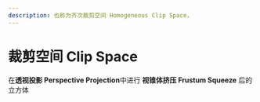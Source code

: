 ```yaml
---
description: 也称为齐次裁剪空间 Homogeneous Clip Space，
---
```


# 裁剪空间 Clip Space

在**透视投影 Perspective Projection**中进行 **视锥体挤压 Frustum Squeeze** 后的立方体
